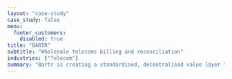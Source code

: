 ```yaml
---
layout: "case-study"
case_study: false
menu:
  footer_customers:
    disabled: true
title: "BARTR"
subtitle: "Wholesale telecoms billing and reconciliation"
industries: ["Telecom"]
summary: "Bartr is creating a standardised, decentralised value layer that brings together global telecoms"
---
```

